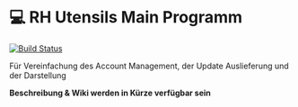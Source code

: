 # 💻 RH Utensils Main Programm

[![Build Status](https://dev.azure.com/rh-utensils/Main%20Programm/_apis/build/status/rh-utensils.main?branchName=master)](https://dev.azure.com/rh-utensils/Main%20Programm/_build/latest?definitionId=1&branchName=master)

Für Vereinfachung des Account Management, der Update Auslieferung und der Darstellung

**Beschreibung & Wiki werden in Kürze verfügbar sein**
